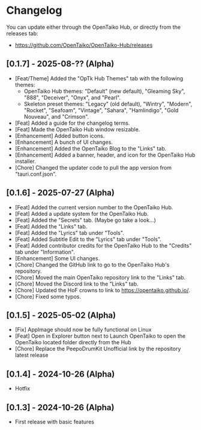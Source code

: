# Changelog

You can update either through the OpenTaiko Hub, or directly from the releases tab:
- https://github.com/OpenTaiko/OpenTaiko-Hub/releases

## [0.1.7] - 2025-08-?? (Alpha)

- [Feat/Theme] Added the "OpTk Hub Themes" tab with the following themes:
    - OpenTaiko Hub themes: "Default" (new default), "Gleaming Sky", "888", "Deceiver", "Onyx", and "Pearl".
    - Skeleton preset themes: "Legacy" (old default), "Wintry", "Modern", "Rocket", "Seafoam", "Vintage", "Sahara", "Hamlindigo", "Gold Nouveau", and "Crimson".
- [Feat] Added a guide for the changelog terms.
- [Feat] Made the OpenTaiko Hub window resizable.
- [Enhancement] Added button icons.
- [Enhancement] A bunch of UI changes.
- [Enhancement] Added the OpenTaiko Blog to the "Links" tab.
- [Enhancement] Added a banner, header, and icon for the OpenTaiko Hub installer.
- [Chore] Changed the updater code to pull the app version from "tauri.conf.json".

## [0.1.6] - 2025-07-27 (Alpha)

- [Feat] Added the current version number to the OpenTaiko Hub.
- [Feat] Added a update system for the OpenTaiko Hub.
- [Feat] Added the "Secrets" tab. (Maybe go take a look...)
- [Feat] Added the "Links" tab.
- [Feat] Added the "Lyrics" tab under "Tools".
- [Feat] Added Subtitle Edit to the "Lyrics" tab under "Tools".
- [Feat] Added contributor credits for the OpenTaiko Hub to the "Credits" tab under "Information".
- [Enhancement] Some UI changes.
- [Chore] Changed the GitHub link to go to the OpenTaiko Hub's repository.
- [Chore] Moved the main OpenTaiko repository link to the "Links" tab.
- [Chore] Moved the Discord link to the "Links" tab.
- [Chore] Updated the HoF crowns to link to https://opentaiko.github.io/.
- [Chore] Fixed some typos.

## [0.1.5] - 2025-05-02 (Alpha)

- [Fix] AppImage should now be fully functional on Linux
- [Feat] Open in Explorer button next to Launch OpenTaiko to open the OpenTaiko located folder directly from the Hub
- [Chore] Replace the PeepoDrumKit Unofficial link by the repository latest release

## [0.1.4] - 2024-10-26 (Alpha)

- Hotfix

## [0.1.3] - 2024-10-26 (Alpha)

- First release with basic features